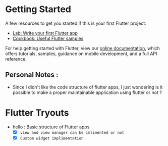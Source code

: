 # Getting Started

A few resources to get you started if this is your first Flutter project:

- [Lab: Write your first Flutter app](https://flutter.dev/docs/get-started/codelab)
- [Cookbook: Useful Flutter samples](https://flutter.dev/docs/cookbook)

For help getting started with Flutter, view our 
[online documentation](https://flutter.dev/docs), which offers tutorials, 
samples, guidance on mobile development, and a full API reference.

## Personal Notes : 
* Since I didn't like the code structure of flutter apps, I just wondering is it possible to make a proper maintainable application using flutter or not ?

# Flutter Tryouts

* hello : Basic structure of Flutter apps
    - [x] `view and view manager can be imlimented or not`
    - [x] `Custom widget implimentation`